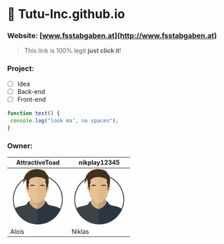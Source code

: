 # :steam_locomotive: **Tutu-Inc.github.io**

### Website: [www.fsstabgaben.at](http://www.fsstabgaben.at)
> This link is 100% legit
> **just click it**!

### Project:
- [ ] Idea
- [ ] Back-end
- [ ] Front-end

```javascript
function test() {
 console.log("look ma’, no spaces");
}
```

### Owner:
AttractiveToad | nikplay12345
------------ | -------------
![Avatar](/img/avatar128x.png) | ![Avatar](/img/avatar128x.png)
Alois | Niklas